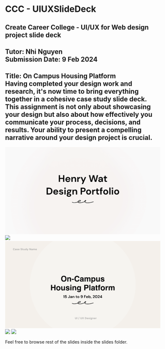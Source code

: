 # CCC - UIUXSlideDeck
Create Career College - UI/UX for Web design project slide deck
---
Tutor: Nhi Nguyen<br>
Submission Date: 9 Feb 2024
---
Title: On Campus Housing Platform
<br>
Having completed your design work and research, it's now time to bring everything together in a cohesive case study slide deck. This assignment is not only about showcasing your design but also about how effectively you communicate your process, decisions, and results. Your ability to present a compelling narrative around your design project is crucial.
---
![](/slides/1%20Deck%20Cover%20Page.png)
![](/slides/2%20Introduction.png)
![](/slides/3%20Case%20Study%20Cover.png)
![](/slides/4%20Overview.png)
![](/slides/5%20Discovery.png)

Feel free to browse rest of the slides inside the slides folder.